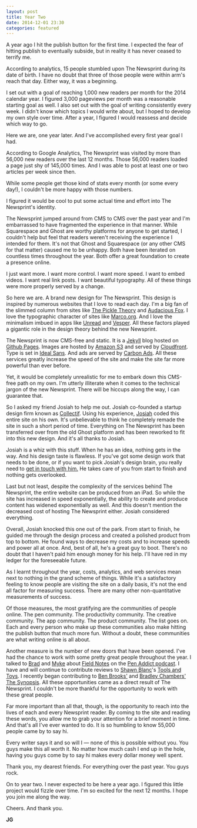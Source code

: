 ```yaml
---
layout: post
title: Year Two
date: 2014-12-01 23:30
categories: featured
---
```


A year ago I hit the publish button for the first time. I expected the fear of hitting publish to eventually subside, but in reality it has never ceased to terrify me.

According to analytics, 15 people stumbled upon The Newsprint during its date of birth. I have no doubt that three of those people were within arm's reach that day. Either way, it was a beginning.

I set out with a goal of reaching 1,000 new readers per month for the 2014 calendar year. I figured 3,000 pageviews per month was a reasonable starting goal as well. I also set out with the goal of writing consistently every week. I didn't know which topics I would write about, but I hoped to develop my own style over time. After a year, I figured I would reassess and decide which way to go.

Here we are, one year later. And I've accomplished every first year goal I had.

According to Google Analytics, The Newsprint was visited by more than 56,000 new readers over the last 12 months. Those 56,000 readers loaded a page just shy of 145,000 times. And I was able to post at least one or two articles per week since then.

While some people get those kind of stats every month (or some every day!), I couldn't be more happy with those numbers.

I figured it would be cool to put some actual time and effort into The Newsprint's identity. 

The Newsprint jumped around from CMS to CMS over the past year and I'm embarrassed to have fragmented the experience in that manner. While Squarespace and Ghost are worthy platforms for anyone to get started, I couldn't help but feel that readers weren't receiving the experience I intended for them. It's not that Ghost and Squarespace (or any other CMS for that matter) caused me to be unhappy. Both have been iterated on countless times throughout the year. Both offer a great foundation to create a presence online.

I just want more. I want more control. I want more speed. I want to embed videos. I want real link posts. I want beautiful typography. All of these things were more properly served by a change.

So here we are. A brand new design for The Newsprint. This design is inspired by numerous websites that I love to read each day. I'm a big fan of the slimmed column from sites like [The Pickle Theory](http://pickletheory.com) and [Audacious Fox](http://audaciousfox.com). I love the typographic character of sites like [Marco.org](http://marco.org). And I love the minimalism imbued in apps like [Unread](https://itunes.apple.com/ca/app/unread-rss-news-reader/id911364254?mt=8&uo=4&at=1l3v5At) and [Vesper](https://itunes.apple.com/ca/app/vesper/id655895325?mt=8&uo=4&at=1l3v5At). All these factors played a gigantic role in the design theory behind the new Newsprint.

The Newsprint is now CMS-free and static. It is a [Jekyll](http://jekyllrb.com/) blog hosted on [Github Pages](https://pages.github.com/). Images are hosted by [Amazon S3](http://aws.amazon.com/s3/) and served by [Cloudfront](http://aws.amazon.com/cloudfront/). Type is set in [Ideal Sans](http://www.typography.com/fonts/ideal-sans/overview/). And ads are served by [Carbon Ads](http://carbonads.net/). All these services greatly increase the speed of the site and make the site far more powerful than ever before.

Yet, it would be completely unrealistic for me to embark down this CMS-free path on my own. I'm utterly illiterate when it comes to the technical jargon of the new Newsprint. There will be hiccups along the way, I can guarantee that.

So I asked my friend Josiah to help me out. Josiah co-founded a startup design firm known as [Collectif](http://collectif.co). Using his experience, [Josiah](http://jwie.be) coded this entire site on his own. It's unbelievable to think he completely remade the site in such a short period of time. Everything on The Newsprint has been transferred over from the old Ghost platform and has been reworked to fit into this new design. And it's all thanks to Josiah.

Josiah is a whiz with this stuff. When he has an idea, nothing gets in the way. And his design taste is flawless. If you've got some design work that needs to be done, or if you want to pick Josiah's design brain, you really need to [get in touch with him.](http://twitter.com/josiahwiebe) He takes care of you from start to finish and nothing gets overlooked.

Last but not least, despite the complexity of the services behind The Newsprint, the entire website can be produced from an iPad. So while the site has increased in speed exponentially, the ability to create and produce content has widened exponentially as well. And this doesn't mention the decreased cost of hosting The Newsprint either. Josiah considered everything.

Overall, Josiah knocked this one out of the park. From start to finish, he guided me through the design process and created a polished product from top to bottom. He found ways to decrease my costs and to increase speeds and power all at once. And, best of all, he's a great guy to boot. There's no doubt that I haven't paid him enough money for his help. I'll have red in my ledger for the foreseeable future.

As I learnt throughout the year, costs, analytics, and web services mean next to nothing in the grand scheme of things. While it's a satisfactory feeling to know people are visiting the site on a daily basis, it's not the end all factor for measuring success. There are many other non-quantitative measurements of success.

Of those measures, the most gratifying are the communities of people online. The pen community. The productivity community. The creative community. The app community. The product community. The list goes on. Each and every person who make up these communities also make hitting the publish button that much more fun. Without a doubt, these communities are what writing online is all about.

Another measure is the number of new doors that have been opened. I've had the chance to work with some pretty great people throughout the year. I talked to [Brad](http://penaddict.com) and [Myke](http://mykehurley.net) about [Field Notes](http://fieldnotesbrand.com) on the [Pen Addict podcast](http://www.relay.fm/penaddict/111). I have and will continue to contribute reviews to [Shawn Blanc](http://shawnblanc.net)'s [Tools and Toys](http://toolsandtoys.net). I recently began contributing to [Ben Brooks'](http://brooksreview.net) and [Bradley Chambers'](http://chambersdaily.com/) [The Synopsis](http://thesynopsis.co). All these opportunities came as a direct result of The Newsprint. I couldn't be more thankful for the opportunity to work with these great people.

Far more important than all that, though, is the opportunity to reach into the lives of each and every Newsprint reader. By coming to the site and reading these words, you allow me to grab your attention for a brief moment in time. And that's all I've ever wanted to do. It is so humbling to know 55,000 people came by to say hi. 

Every writer says it and so will I — none of this is possible without you. You guys make this all worth it. No matter how much cash I end up in the hole, having you guys come by to say hi makes every dollar money well spent.

Thank you, my dearest friends. For everything over the past year. You guys rock.

On to year two. I never expected to be here a year ago. I figured this little project would fizzle over time. I'm so excited for the next 12 months. I hope you join me along the way.

Cheers. And thank you.

**JG**